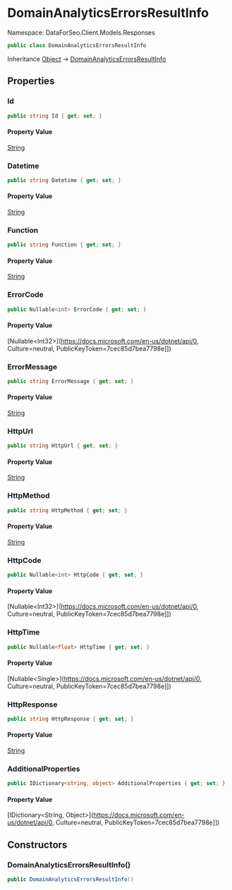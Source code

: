 # DomainAnalyticsErrorsResultInfo

Namespace: DataForSeo.Client.Models.Responses

```csharp
public class DomainAnalyticsErrorsResultInfo
```

Inheritance [Object](https://docs.microsoft.com/en-us/dotnet/api/Object) → [DomainAnalyticsErrorsResultInfo](./DomainAnalyticsErrorsResultInfo.md)

## Properties

### **Id**

```csharp
public string Id { get; set; }
```

#### Property Value

[String](https://docs.microsoft.com/en-us/dotnet/api/String)<br>

### **Datetime**

```csharp
public string Datetime { get; set; }
```

#### Property Value

[String](https://docs.microsoft.com/en-us/dotnet/api/String)<br>

### **Function**

```csharp
public string Function { get; set; }
```

#### Property Value

[String](https://docs.microsoft.com/en-us/dotnet/api/String)<br>

### **ErrorCode**

```csharp
public Nullable<int> ErrorCode { get; set; }
```

#### Property Value

[Nullable&lt;Int32&gt;](https://docs.microsoft.com/en-us/dotnet/api/0, Culture=neutral, PublicKeyToken=7cec85d7bea7798e]])<br>

### **ErrorMessage**

```csharp
public string ErrorMessage { get; set; }
```

#### Property Value

[String](https://docs.microsoft.com/en-us/dotnet/api/String)<br>

### **HttpUrl**

```csharp
public string HttpUrl { get; set; }
```

#### Property Value

[String](https://docs.microsoft.com/en-us/dotnet/api/String)<br>

### **HttpMethod**

```csharp
public string HttpMethod { get; set; }
```

#### Property Value

[String](https://docs.microsoft.com/en-us/dotnet/api/String)<br>

### **HttpCode**

```csharp
public Nullable<int> HttpCode { get; set; }
```

#### Property Value

[Nullable&lt;Int32&gt;](https://docs.microsoft.com/en-us/dotnet/api/0, Culture=neutral, PublicKeyToken=7cec85d7bea7798e]])<br>

### **HttpTime**

```csharp
public Nullable<float> HttpTime { get; set; }
```

#### Property Value

[Nullable&lt;Single&gt;](https://docs.microsoft.com/en-us/dotnet/api/0, Culture=neutral, PublicKeyToken=7cec85d7bea7798e]])<br>

### **HttpResponse**

```csharp
public string HttpResponse { get; set; }
```

#### Property Value

[String](https://docs.microsoft.com/en-us/dotnet/api/String)<br>

### **AdditionalProperties**

```csharp
public IDictionary<string, object> AdditionalProperties { get; set; }
```

#### Property Value

[IDictionary&lt;String, Object&gt;](https://docs.microsoft.com/en-us/dotnet/api/0, Culture=neutral, PublicKeyToken=7cec85d7bea7798e]])<br>

## Constructors

### **DomainAnalyticsErrorsResultInfo()**

```csharp
public DomainAnalyticsErrorsResultInfo()
```
